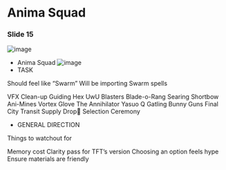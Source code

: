 # Anima Squad



### Slide 15

![image](https://lh7-rt.googleusercontent.com/slidesz/AGV_vUcpZ85y9dpnPF6LJQvWS1vYlMmP17JMYz3z4I5rtsCM0mtDcmpOK4T8zqnPIKdHBnrx4d6ZgREMBRBkEjXgqOY1eW26XKiU1PFFM7VaNQ6dEQbdGZzMkADMg8f3Ba-TKOe_6gvsFg=s2048?key=SjUse99o8xCmA1E3Rz1wYw)
- Anima Squad
![image](https://lh7-rt.googleusercontent.com/slidesz/AGV_vUePhlCERBqpls0qW_56mxonYdHn0hzTJB3GthfQZ6myzy72IO7D_-ef_I8VuZZ5Jr1-lvq-N2A8S0jU_KhgCyCSdl4RnLLyhkheBVh2VMUDJlgIGnID5wWbAB-3RkIKHxXRB6QdcA=s2048?key=SjUse99o8xCmA1E3Rz1wYw)
- TASK

Should feel like “Swarm”
Will be importing Swarm spells

VFX Clean-up
Guiding Hex
UwU Blasters 
Blade-o-Rang
Searing Shortbow
Ani-Mines
Vortex Glove
The Annihilator
Yasuo Q
Gatling Bunny Guns
Final City Transit
Supply Drop
Selection Ceremony
- GENERAL DIRECTION

Things to watchout for

Memory cost 
Clarity pass for TFT’s version
Choosing an option feels hype
Ensure materials are friendly